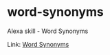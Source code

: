 # word-synonyms
Alexa skill - Word Synonyms

Link: [Word Synonyms](https://www.amazon.com/Surbhi-Mittal-Word-Synonyms/dp/B079RL6M7V/ref=sr_1_2?ie=UTF8&qid=1522498779&sr=8-2&keywords=Surbhi+Mittal)
